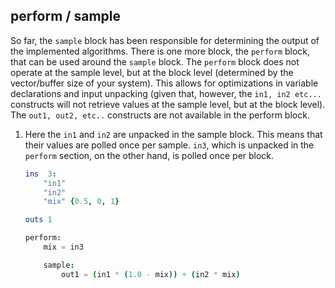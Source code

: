 ## perform / sample

So far, the `sample` block has been responsible for determining the output of the implemented algorithms. There is one more block, the `perform` block, that can be used around the `sample` block. The `perform` block does not operate at the sample level, but at the block level (determined by the vector/buffer size of your system). This allows for optimizations in variable declarations and input unpacking (given that, however, the `in1, in2 etc...` constructs will not retrieve values at the sample level, but at the block level). The `out1, out2, etc..` constructs are not available in the perform block.

1. Here the `in1` and `in2` are unpacked in the sample block. This means that their values are polled once per sample. `in3`, which is unpacked in the `perform` section, on the other hand, is polled once per block.

    ```nim
    ins  3:
        "in1"
        "in2"
        "mix" {0.5, 0, 1}

    outs 1

    perform:
        mix = in3

        sample:
            out1 = (in1 * (1.0 - mix)) + (in2 * mix)
    ```